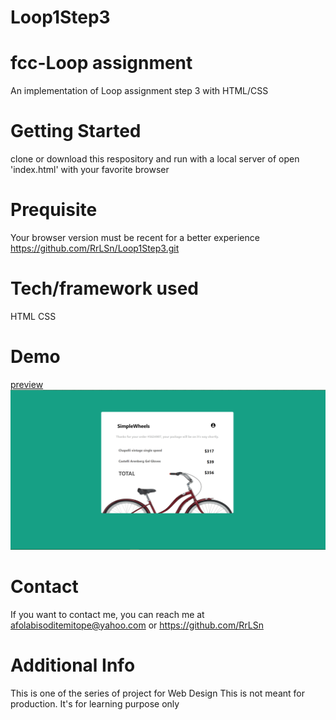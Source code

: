 # Loop1Step3
# fcc-Loop assignment
An implementation of Loop assignment step 3 with HTML/CSS

# Getting Started
clone or download this respository and run with a local server of open 'index.html' with your favorite browser

# Prequisite
Your browser version must be recent for a better experience https://github.com/RrLSn/Loop1Step3.git

# Tech/framework used
HTML
CSS

# Demo
[preview](https://rawcdn.githack.com/RrLSn/Loop1Step3/9de1a8dfbc9d6f312a0a2f119d6e545253630681/index.html)
![screenshot](./media/Screenshot%202022-10-30%20131509.png)

# Contact
If you want to contact me, you can reach me at
afolabisoditemitope@yahoo.com or
https://github.com/RrLSn

# Additional Info
This is one of the series of project for Web Design
This is not meant for production. It's for learning purpose only
